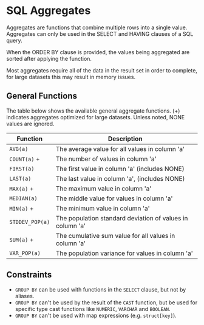 # SQL Aggregates

Aggregates are functions that combine multiple rows into a single value. Aggregates can only be used in the SELECT and HAVING clauses of a SQL query.

When the ORDER BY clause is provided, the values being aggregated are sorted after applying the function. 

Most aggregates require all of the data in the result set in order to complete, for large datasets this may result in memory issues.

## General Functions

The table below shows the available general aggregate functions. (+) indicates aggregates optimized for large datasets. Unless noted, NONE values are ignored.

Function        | Description 
--------------- | ----------------------------------------------------------------
`AVG(a)`        | The average value for all values in column 'a'
`COUNT(a)` +    | The number of values in column 'a'
`FIRST(a)`      | The first value in column 'a' (includes NONE)
`LAST(a)`       | The last value in column 'a', (includes NONE)
`MAX(a)` +      | The maximum value in column 'a'
`MEDIAN(a)`     | The middle value for values in column 'a'
`MIN(a)` +      | The minimum value in column 'a'
`STDDEV_POP(a)` | The population standard deviation of values in column 'a'
`SUM(a)` +      | The cumulative sum value for all values in column 'a'
`VAR_POP(a)`    | The population variance for values in column 'a'

## Constraints

- `GROUP BY` can be used with functions in the `SELECT` clause, but not by aliases.
- `GROUP BY` can't be used by the result of the `CAST` function, but be used for specific type cast functions like `NUMERIC`, `VARCHAR` and `BOOLEAN`.
- `GROUP BY` can't be used with map expressions (e.g. `struct[key]`).